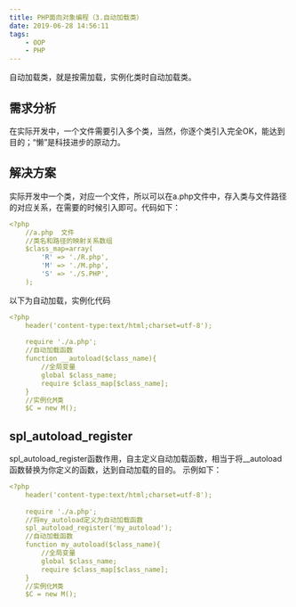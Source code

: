 ```yaml
---
title: PHP面向对象编程（3.自动加载类）
date: 2019-06-28 14:56:11
tags:
    - OOP
    - PHP
---
```

自动加载类，就是按需加载，实例化类时自动加载类。
## 需求分析
在实际开发中，一个文件需要引入多个类，当然，你逐个类引入完全OK，能达到目的；“懒”是科技进步的原动力。

## 解决方案
实际开发中一个类，对应一个文件，所以可以在a.php文件中，存入类与文件路径的对应关系，在需要的时候引入即可。代码如下：
```yaml
<?php
	//a.php  文件
	//类名和路径的映射关系数组
	$class_map=array(
		'R' => './R.php',
		'M' => './M.php',
		'S' => './S.PHP',
	);
```
以下为自动加载，实例化代码
```yaml
<?php 
	header('content-type:text/html;charset=utf-8');
	
	require './a.php';
	//自动加载函数
	function __autoload($class_name){
	    //全局变量
		global $class_name;
		require $class_map[$class_name];
	}
	//实例化M类
	$C = new M();
```
## spl_autoload_register
spl_autoload_register函数作用，自主定义自动加载函数，相当于将__autoload函数替换为你定义的函数，达到自动加载的目的。
示例如下：
```yaml
<?php 
	header('content-type:text/html;charset=utf-8');
	
	require './a.php';
	//将my_autoload定义为自动加载函数
	spl_autoload_register('my_autoload');
	//自动加载函数
	function my_autoload($class_name){
		//全局变量
		global $class_name;
		require $class_map[$class_name];
	}
	//实例化M类
	$C = new M();
```